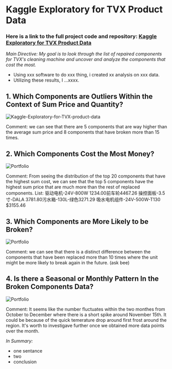 # Kaggle Exploratory for TVX Product Data
### Here is a link to the full project code and repository: <a href="https://github.com/yatongshi/Kaggle-Exploratory-for-TVX-product-data/tree/main"> Kaggle Exploratory for TVX Product Data </a>

_Main Directive: My goal is to look through the list of repaired components for TVX's cleaning machine and uncover and analyze the components that cost the most._

* Using xxx software to do xxx thing, i created xx analysis on xxx data.
* Utilizing these results, I ...xxxx. <br />


## 1. Which Components are Outliers Within the Context of Sum Price and Quantity?

   ![Kaggle-Exploratory-for-TVX-product-data](most_money.png) 

Comment: we can see that there are 5 components that are way higher than the average sum price and 8 components that have broken more than 15 times.

## 2. Which Components Cost the Most Money?


 ![Portfolio](images/job-role.png)
 
Comment: From seeing the distribution of the top 20 components that have the highest sum cost, we can see that the top 5 components have the highest sum price that are much more than the rest of replaced components.
List: 驱动电机-24V-800W 1234.00前车轮4467.26 操控面板-3.5寸-DALA
3781.80污水箱-130L-绿色3271.29 吸水电机组件-24V-500W-T130 $3155.46

## 3. Which Components are More Likely to be Broken?

 ![Portfolio](images/monthly-income.png)

Comment: we can see that there is a distinct difference between the components that have been replaced more than 10 times where the unit might be more likely to break again in the future. (ask bee)

## 4. Is there a Seasonal or Monthly Pattern In the Broken Components Data?

 ![Portfolio](images/years-with-manager.png)

Comment: It seems like the number fluctuates within the two monthes from October to December where there is a short spike around November 15th. It could be because of the quick temerature drop around first frost around the region. It's worth to investigave further once we obtained more data points over the month.

_In Summary:_
* one sentance
* two
* conclusion

